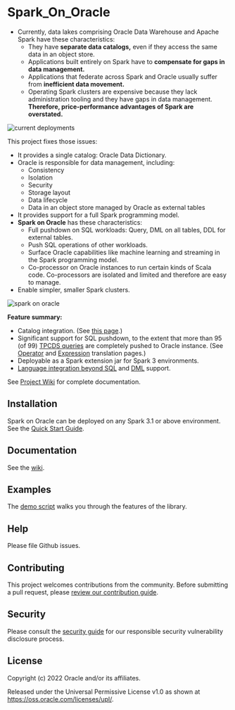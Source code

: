 # Spark_On_Oracle

- Currently, data lakes comprising Oracle Data Warehouse and Apache Spark have these characteristics:
  - They have **separate data catalogs,** even if they access the same data in an object store.
  - Applications built entirely on Spark have to **compensate for gaps in data management.**
  - Applications that federate across Spark and Oracle usually suffer from
    **inefficient data movement.**
  - Operating Spark clusters are expensive because they lack administration tooling
    and they have gaps in data management. **Therefore, price-performance advantages of Spark are overstated.**

![current deployments](https://github.com/oracle/spark-oracle/wiki/uploads/currentDeploymentDrawbacks.png)

This project fixes those issues:
- It provides a single catalog: Oracle Data Dictionary.
- Oracle is responsible for data management, including:
  - Consistency
  - Isolation
  - Security
  - Storage layout
  - Data lifecycle
  - Data in an object store managed by Oracle as external tables
- It provides support for a full Spark programming model.
- **Spark on Oracle** has these  characteristics:
  - Full pushdown on SQL workloads: Query, DML on all tables, DDL for external tables.
  - Push SQL operations of other workloads.
  - Surface Oracle capabilities like machine learning and streaming in the Spark programming model.
  - Co-processor on Oracle instances to run certain kinds of Scala code. Co-processors are isolated and limited and therefore are easy to manage.
- Enable simpler, smaller Spark clusters.

![spark on oracle](https://github.com/oracle/spark-oracle/wiki/uploads/spark-on-oracle.png)

**Feature summary:**
- Catalog integration. (See [this page](https://github.com/oracle/spark-oracle/wiki/Oracle-Catalog).)
- Significant support for SQL pushdown, to the extent that more than 95 (of 99) [TPCDS queries](https://github.com/oracle/spark-oracle/wiki/TPCDS-Queries)
  are completely pushed to Oracle instance. (See [Operator](https://github.com/oracle/spark-oracle/wiki/Operator-Translation) and [Expression](https://github.com/oracle/spark-oracle/wiki/Expression-Translation) translation pages.)
- Deployable as a Spark extension jar for Spark 3 environments.
- [Language integration beyond SQL](https://github.com/oracle/spark-oracle/wiki/Language-Integration)
  and [DML](https://github.com/oracle/spark-oracle/wiki/Write-Path-Flow) support.

See [Project Wiki](https://github.com/oracle/spark-oracle/wiki/home) for complete documentation.


## Installation

Spark on Oracle can be deployed on any Spark 3.1 or above environment.
See the [Quick Start Guide](https://github.com/oracle/spark-oracle/wiki/Quick-Start-Guide).

## Documentation

See the [wiki](https://github.com/oracle/spark-oracle/wiki/home).


## Examples

The [demo script](https://github.com/oracle/spark-oracle/wiki/Demo) walks you
through the features of the library.

## Help

Please file Github issues.

## Contributing

<!-- If your project has specific contribution requirements, update the
    CONTRIBUTING.md file to ensure those requirements are clearly explained. -->

This project welcomes contributions from the community. Before submitting a pull
request, please [review our contribution guide](./CONTRIBUTING.md).

## Security

Please consult the [security guide](./SECURITY.md) for our responsible security
vulnerability disclosure process.

## License

<!-- The correct copyright notice format for both documentation and software
    is "Copyright (c) [year,] year Oracle and/or its affiliates."
    You must include the year the content was first released (on any platform) and
    the most recent year in which it was revised. -->

Copyright (c) 2022 Oracle and/or its affiliates.

<!-- Replace this statement if your project is not licensed under the UPL -->

Released under the Universal Permissive License v1.0 as shown at
<https://oss.oracle.com/licenses/upl/>.
